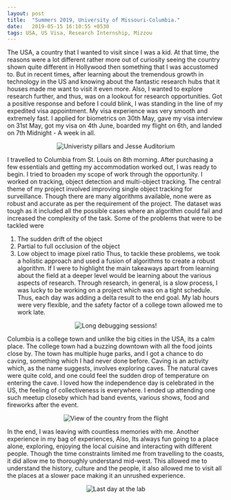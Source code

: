 ```yaml
---
layout: post
title:  "Summers 2019, University of Missouri-Columbia."
date:   2019-05-15 16:10:55 +0530
tags: USA, US Visa, Research Internship, Mizzou 
---
```


The USA, a country that I wanted to visit since I was a kid. At that time, the reasons were a lot different rather more out of curiosity seeing the country shown quite different in Hollywood then something that I was accustomed to. But in recent times, after learning about the tremendous growth in technology in the US and knowing about the fantastic research hubs that it houses made me want to visit it even more. Also, I wanted to explore research further, and thus, was on a lookout for research opportunities. Got a positive response and before I could blink, I was standing in the line of my expedited visa appointment. My visa experience was very smooth and extremely fast. I applied for biometrics on 30th May, gave my visa interview on 31st May, got my visa on 4th June, boarded my flight on 6th, and landed on 7th Midnight - A week in all. 

<p align = "center">
<img src="https://vipulramtekkar.github.io/assets/univ.jpg" alt="Univeristy pillars and Jesse Auditorium" align="middle">
</p>

I travelled to Columbia from St. Louis on 8th morning. After purchasing a few essentials and getting my accommodation worked out, I was ready to begin. I tried to broaden my scope of work through the opportunity. I worked on tracking, object detection and multi-object tracking. The central theme of my project involved improving single object tracking for surveillance. Though there are many algorithms available, none were as robust and accurate as per the requirement of the project. The dataset was tough as it included all the possible cases where an algorithm could fail and increased the complexity of the task. Some of the problems that were to be tackled were 
1. The sudden drift of the object
2. Partial to full occlusion of the object 
3. Low object to image pixel ratio 
Thus, to tackle these problems, we took a holistic approach and used a fusion of algorithms to create a robust algorithm. If I were to highlight the main takeaways apart from learning about the field at a deeper level would be learning about the various aspects of research. Through research, in general, is a slow process, I was lucky to be working on a project which was on a tight schedule. Thus, each day was adding a delta result to the end goal. My lab hours were very flexible, and the safety factor of a college town allowed me to work late.  

<p align = "center">
<img src="https://vipulramtekkar.github.io/assets/working.jpg" alt="Long debugging sessions!" align="middle">
</p>

Columbia is a college town and unlike the big cities in the USA, its a calm place. The college town had a buzzing downtown with all the food joints close by. The town has multiple huge parks, and I got a chance to do caving, something which I had never done before. Caving is an activity which, as the name suggests, involves exploring caves. The natural caves were quite cold, and one could feel the sudden drop of temperature on entering the cave. I loved how the independence day is celebrated in the US, the feeling of collectiveness is everywhere. I ended up attending one such meetup closeby which had band events, various shows, food and fireworks after the event. 

<p align = "center">
<img src="https://vipulramtekkar.github.io/assets/caving.jpg" alt="View of the country from the flight" align="middle">
</p>

In the end, I was leaving with countless memories with me. Another experience in my bag of experiences, Also, Its always fun going to a place alone, exploring, enjoying the local cuisine and interacting with different people. Though the time constraints limited me from travelling to the coasts, it did allow me to thoroughly understand mid-west. This allowed me to understand the history, culture and the people, it also allowed me to visit all the places at a slower pace making it an unrushed experience. 

<p align = "center">
<img src="https://vipulramtekkar.github.io/assets/finalday.jpg" alt="Last day at the lab" align="middle">
</p>
